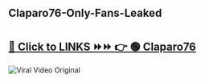 
 ## Claparo76-Only-Fans-Leaked

# <h2><a href="https://clipsfans.com/Claparo76&ref=git">🔗 Click to LINKS ⏩⏩ 👉 🟢 Claparo76 </a></h2>

<a href="https://clipsfans.com/Claparo76&ref=git" rel="nofollow" data-target="animated-image.originalLink"><img src="https://i.ibb.co.com/xMMVF88/686577567.gif" alt="Viral Video Original" style="max-width: 100%; display: inline-block;" data-target="animated-image.originalImage"></a>
